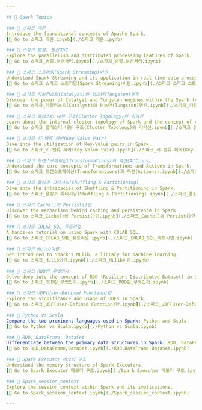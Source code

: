```yaml
---

## 🌟 Spark Topics

### 📘 스파크 개론
Introduce the foundational concepts of Apache Spark.
[🔗 Go to 스파크_개론.ipynb](./스파크_개론.ipynb)

### 📘 스파크 병렬, 분산처리
Explore the parallelism and distributed processing features of Spark.
[🔗 Go to 스파크_병렬,분산처리.ipynb](./스파크_병렬,분산처리.ipynb)

### 📘 스파크 스트리밍(Spark Streaming)이란
Understand Spark Streaming and its application in real-time data processing.
[🔗 Go to 스파크_스파크 스트리밍(Spark Streaming)이란.ipynb](./스파크_스파크 스트리밍(Spark Streaming)이란.ipynb)

### 📘 스파크 카탈리스트(Catalyst)와 텅스텐(Tungsten)엔진
Discover the power of Catalyst and Tungsten engines within the Spark framework.
[🔗 Go to 스파크_카탈리스트(Catalyst)와 텅스텐(Tungsten)엔진.ipynb](./스파크_카탈리스트(Catalyst)와 텅스텐(Tungsten)엔진.ipynb)

### 📘 스파크 클러스터 내부 구조(Cluster Topology)와 리덕션
Learn about the internal cluster topology of Spark and the concept of reduction.
[🔗 Go to 스파크_클러스터 내부 구조(Cluster Topology)와 리덕션.ipynb](./스파크_클러스터 내부 구조(Cluster Topology)와 리덕션.ipynb)

### 📘 스파크 키-밸류 페어(Key-Value Pair)
Dive into the utilization of Key-Value pairs in Spark.
[🔗 Go to 스파크_키-밸류 페어(Key-Value Pair).ipynb](./스파크_키-밸류 페어(Key-Value Pair).ipynb)

### 📘 스파크 트랜스포메이션(Transformations)과 액션(Actions)
Understand the core concepts of Transformations and Actions in Spark.
[🔗 Go to 스파크_트랜스포메이션(Transformations)과 액션(Actions).ipynb](./스파크_트랜스포메이션(Transformations)과 액션(Actions).ipynb)

### 📘 스파크 플링과 파티셔닝(Shuffling & Partitioning)
Dive into the intricacies of Shuffling & Partitioning in Spark.
[🔗 Go to 스파크_플링과 파티셔닝(Shuffling & Partitioning).ipynb](./스파크_플링과 파티셔닝(Shuffling & Partitioning).ipynb)

### 📘 스파크 Cache()와 Persist()란
Discover the mechanisms behind caching and persistence in Spark.
[🔗 Go to 스파크_Cache()와 Persist()란.ipynb](./스파크_Cache()와 Persist()란.ipynb)

### 📘 스파크 COLAB_SQL 튜토리얼
A hands-on tutorial on using Spark with COLAB SQL.
[🔗 Go to 스파크_COLAB_SQL_튜토리얼.ipynb](./스파크_COLAB_SQL_튜토리얼.ipynb)

### 📘 스파크 MLlib이란
Get introduced to Spark's MLlib, a library for machine learning.
[🔗 Go to 스파크_MLlib이란.ipynb](./스파크_MLlib이란.ipynb)

### 📘 스파크 RDD란 무엇인가
Delve deep into the concept of RDD (Resilient Distributed Dataset) in Spark.
[🔗 Go to 스파크_RDD란_무엇인가.ipynb](./스파크_RDD란_무엇인가.ipynb)

### 📘 스파크 UDF(User-Defined Function)란
Explore the significance and usage of UDFs in Spark.
[🔗 Go to 스파크_UDF(User-Defined Function)란.ipynb](./스파크_UDF(User-Defined Function)란.ipynb)

### 📘 Python vs Scala
Compare the two prominent languages used in Spark: Python and Scala.
[🔗 Go to Python vs Scala.ipynb](./Python vs Scala.ipynb)

### 📘 RDD, DataFrame, DataSet
Differentiate between the primary data structures in Spark: RDD, DataFrame, and DataSet.
[🔗 Go to RDD,DataFrame,DataSet.ipynb](./RDD,DataFrame,DataSet.ipynb)

### 📘 Spark Executor 메모리 구조
Understand the memory structure of Spark Executors.
[🔗 Go to Spark Executor 메모리 구조.ipynb](./Spark Executor 메모리 구조.ipynb)

### 📘 Spark_session_context
Explore the session context within Spark and its implications.
[🔗 Go to Spark_session_context.ipynb](./Spark_session_context.ipynb)

---
```

